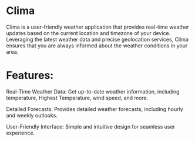 # Clima

Clima is a user-friendly weather application that provides real-time weather updates based on the current location and timezone of your device. Leveraging the latest weather data and precise geolocation services, Clima ensures that you are always informed about the weather conditions in your area.

# Features:

Real-Time Weather Data: Get up-to-date weather information, including temperature, Highest Temperature, wind speed, and more.

Detailed Forecasts: Provides detailed weather forecasts, including hourly and weekly outlooks.

User-Friendly Interface: Simple and intuitive design for seamless user experience.











